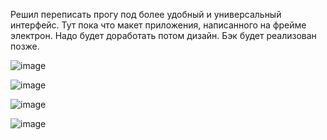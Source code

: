 Решил переписать прогу под более удобный и универсальный интерфейс. Тут пока что макет приложения, написанного на фрейме электрон. Надо будет доработать потом дизайн. Бэк будет реализован позже.

![image](https://github.com/NoonLicht/download_setup_programm_electron/assets/121355541/50184f1a-426d-488b-81f9-e40d6234775a)

![image](https://github.com/NoonLicht/download_setup_programm_electron/assets/121355541/403dac28-3d32-439f-a98c-108e93fb62c4)

![image](https://github.com/NoonLicht/download_setup_programm_electron/assets/121355541/9816d74a-baaa-4fa8-b2bc-ad3391ff1172)

![image](https://github.com/NoonLicht/download_setup_programm_electron/assets/121355541/8ac8bb42-1ba5-409b-aac8-fd01c45bea64)
